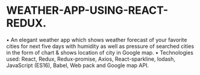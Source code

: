 # WEATHER-APP-USING-REACT-REDUX.
•	An elegant weather app which shows weather forecast of your favorite cities for next five days with humidity as well as pressure of searched cities in the form of chart & shows location of city in Google map.
•	Technologies used: React, Redux, Redux-promise, Axios, React-sparkline, lodash, JavaScript (ES16), Babel, Web pack and Google map API.
